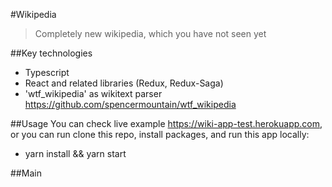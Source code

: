 #Wikipedia
> Completely new wikipedia, 
> which you have not seen yet

##Key technologies

- Typescript
- React and related libraries (Redux, Redux-Saga)
- 'wtf_wikipedia' as wikitext parser https://github.com/spencermountain/wtf_wikipedia

##Usage
You can check live example https://wiki-app-test.herokuapp.com, or you can run clone this repo, install packages, and run this app locally:
* yarn install && yarn start

##Main   
